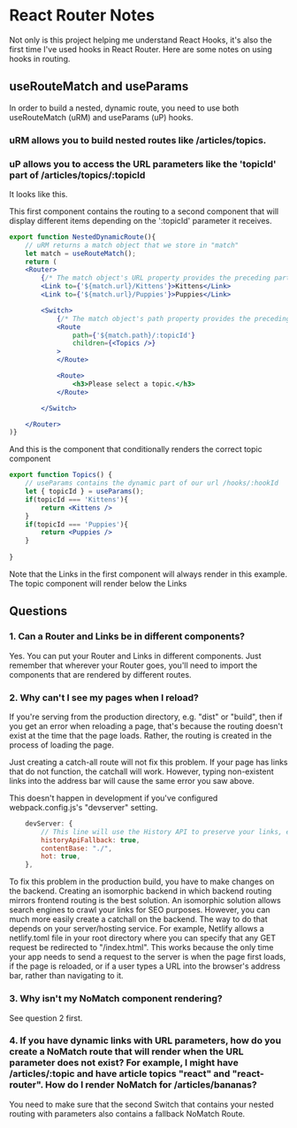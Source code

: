 # React Router Notes

Not only is this project helping me understand React Hooks, it's also the first time I've used hooks in React Router. Here are some notes on using hooks in routing.

## useRouteMatch and useParams

In order to build a nested, dynamic route, you need to use both useRouteMatch (uRM) and useParams (uP) hooks. 

### uRM allows you to build nested routes like /articles/topics. 

### uP allows you to access the URL parameters like the 'topicId' part of /articles/topics/:topicId

It looks like this. 

This first component contains the routing to a second component that will display different items depending on the ':topicId' parameter it receives.

```jsx
export function NestedDynamicRoute(){
    // uRM returns a match object that we store in "match"
    let match = useRouteMatch();
    return (
    <Router>
        {/* The match object's URL property provides the preceding part of the URL  */}
        <Link to={'${match.url}/Kittens'}>Kittens</Link>
        <Link to={'${match.url}/Puppies'}>Puppies</Link>

        <Switch>
            {/* The match object's path property provides the preceding part of the file path */}
            <Route 
                path={'${match.path}/:topicId'}
                children={<Topics />}
            >
            </Route>

            <Route>
                <h3>Please select a topic.</h3>
            </Route>

        </Switch>

    </Router>
)}
```
And this is the component that conditionally renders the correct topic component

```jsx
export function Topics() { 
	// useParams contains the dynamic part of our url /hooks/:hookId
	let { topicId } = useParams();
	if(topicId === 'Kittens'){
		return <Kittens />
	}
	if(topicId === 'Puppies'){
		return <Puppies />
	}
	
}
```

Note that the Links in the first component will always render in this example. The topic component will render below the Links

## Questions

### 1. Can a Router and Links be in different components?

Yes. You can put your Router and Links in different components. Just remember that wherever your Router goes, you'll need to import the components that are rendered by different routes.

### 2. Why can't I see my pages when I reload?

If you're serving from the production directory, e.g. "dist" or "build", then if you get an error when reloading a page, that's because the routing doesn't exist at the time that the page loads. Rather, the routing is created in the process of loading the page.

Just creating a catch-all route will not fix this problem. If your page has links that do not function, the catchall will work. However, typing non-existent links into the address bar will cause the same error you saw above.

This doesn't happen in development if you've configured webpack.config.js's "devserver" setting. 

```js
	devServer: {
		// This line will use the History API to preserve your links, even when you refresh the page. Note, it only works in development.
		historyApiFallback: true,
		contentBase: "./",
		hot: true,
	},
```

To fix this problem in the production build, you have to make changes on the backend. Creating an isomorphic backend in which backend routing mirrors frontend routing is the best solution. An isomorphic solution allows search engines to crawl your links for SEO purposes. However, you can  much more easily create a catchall on the backend.  The way to do that depends on your server/hosting service. For example, Netlify allows a netlify.toml file in your root directory where you can specify that any GET request be redirected to "/index.html". This works because the only time your app needs to send a request to the server is when the page first loads, if the page is reloaded, or if a user types a URL into the browser's address bar, rather than navigating to it.

### 3. Why isn't my NoMatch component rendering?

See question 2 first.

### 4. If you have dynamic links with URL parameters, how do you create a NoMatch route that will render when the URL parameter does not exist? For example, I might have /articles/:topic and have article topics "react" and "react-router". How do I render NoMatch for /articles/bananas?

You need to make sure that the second Switch that contains your nested routing with parameters also contains a fallback NoMatch Route.